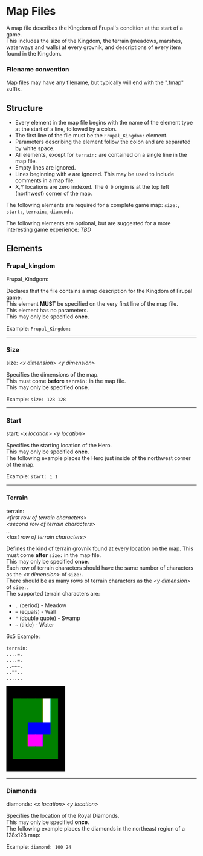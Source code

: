 # Map Files

A map file describes the Kingdom of Frupal's condition at the start of a game.  
This includes the size of the Kingdom, the terrain (meadows, marshes, waterways 
and walls) at every grovnik, and descriptions of every item found in the Kingdom.


### Filename convention
Map files may have any filename, but typically will end with the ".fmap" suffix.


## Structure
* Every element in the map file begins with the name of the element type at the start of a line, followed by a colon.  
* The first line of the file must be the `Frupal_Kingdom:` element.  
* Parameters describing the element follow the colon and are separated by white space.  
* All elements, except for `terrain:` are contained on a single line in the map file.  
* Empty lines are ignored.  
* Lines beginning with `#` are ignored. This may be used to include comments in a map file.  
* X,Y locations are zero indexed. The `0 0` origin is at the top left (northwest) corner of the map.

The following elements are required for a complete game map: `size:`, `start:`, `terrain:`, `diamond:`.  

The following elements are optional, but are suggested for a more interesting game experience: *TBD*  


## Elements

### Frupal_kingdom

Frupal_Kindgom:

Declares that the file contains a map description for the Kingdom of Frupal game.  
This element **MUST** be specified on the very first line of the map file.  
This element has no parameters.  
This may only be specified **once**.  

Example: `Frupal_Kingdom:`

---
### Size

size: *<x dimension\>* *<y dimension\>*

Specifies the dimensions of the map.  
This must come **before** `terrain:` in the map file.  
This may only be specified **once**.  

Example: `size: 128 128`

---
### Start

start: *<x location\>* *<y location\>*

Specifies the starting location of the Hero.  
This may only be specified **once**.  
The following example places the Hero just inside of the northwest corner of the map.

Example: `start: 1 1`

---
### Terrain

terrain:  
*<first row of terrain characters\>*  
*<second row of terrain characters\>*  
*...*  
*<last row of terrain characters\>*  

Defines the kind of terrain grovnik found at every location on the map.
This must come **after** `size:` in the map file.  
This may only be specified **once**.  
Each row of terrain characters should have the same number of characters as the *<x dimension\>* of `size:`.  
There should be as many rows of terrain characters as the *<y dimension\>* of `size:`.  
The supported terrain characters are:

* `.` (period) - Meadow
* `=` (equals) - Wall
* `"` (double quote) - Swamp
* `~` (tilde) - Water

6x5 Example:

    terrain:  
    ....=.  
    ....=.
    ..~~~.
    ..""..
    ......

![6x5 example colorized](example_map_tiny.png)

---
### Diamonds

diamonds: *<x location\>* *<y location\>*

Specifies the location of the Royal Diamonds.  
This may only be specified **once**.  
The following example places the diamonds in the northeast region of a 128x128 map:

Example: `diamond: 100 24`
